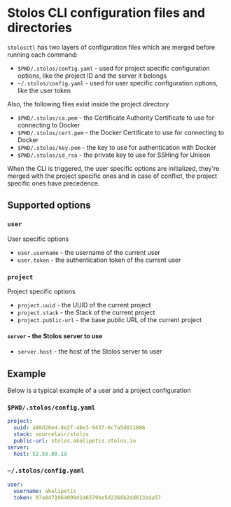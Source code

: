 # Stolos CLI configuration files and directories

`stolosctl` has two layers of configuration files which are merged before running each command:

* `$PWD/.stolos/config.yaml` - used for project specific configuration options, like the project ID and the server it belongs
* `~/.stolos/config.yaml` - used for user specific configuration options, like the user token

Also, the following files exist inside the project directory

* `$PWD/.stolos/ca.pem` - the Certificate Authority Certificate to use for connecting to Docker
* `$PWD/.stolos/cert.pem` - the Docker Certificate to use for connecting to Docker
* `$PWD/.stolos/key.pem` - the key to use for authentication with Docker
* `$PWD/.stolos/id_rsa` - the private key to use for SSHing for Unison

When the CLI is triggered, the user specific options are initialized, they're merged with the project specific ones and in case of conflict, the project specific ones have precedence.

## Supported options

### `user`

User specific options

* `user.username` - the username of the current user
* `user.token` - the authentication token of the current user

### `project`

Project specific options

* `project.uuid` - the UUID of the current project
* `project.stack` - the Stack of the current project
* `project.public-url` - the base public URL of the current project

#### `server` - the Stolos server to use

* `server.host` - the host of the Stolos server to user

## Example

Below is a typical example of a user and a project configuration

### `$PWD/.stolos/config.yaml`

```yaml
project:
  uuid: a80d28e4-8e2f-46e3-9437-6c7a5d011886
  stack: sourcelair/stolos
  public-url: stolos.akalipetis.stolos.io
server:
  host: 52.59.88.19
```

### `~/.stolos/config.yaml`

```yaml
user:
  username: akalipetis
  token: 07a0471964099d146579be5d2368b2dd613bda57
```
